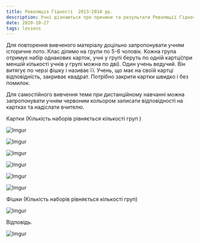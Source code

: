```yaml
---
title: Революція Гідності  2013-2014 рр.
description: Учні дізнаються про причини та результати Революції Гідності
date: 2020-10-27
tags: lessons
---
```


Для повторення вивченого матеріалу доцільно запропонувати учням історичне лото. Клас ділимо на групи по 5-6 чоловік. Кожна група отримує  набір однакових карток, учні у групі беруть по одній картці(при меншій кількості учнів у групі можна по дві). Один учень ведучий. Він витягує по черзі фішку і називає її. Учень, що має на своїй картці відповідність, закриває квадрат. Потрібно закрити картки швидко і без помилок. 

Для самостійного вивчення теми при дистанційному навчанні можна запропонувати учням червоним кольором записати відповідності на картках та надіслати вчителю.

Картки (Кількість наборів рівняється кількості груп )

![Imgur](https://i.imgur.com/iFAGPAn.png)

![Imgur](https://i.imgur.com/XVcBLw2.png)

![Imgur](https://i.imgur.com/s0RxYqf.png)

![Imgur](https://i.imgur.com/tWXbOyF.png)

![Imgur](https://i.imgur.com/GSsJ08Y.png)

![Imgur](https://i.imgur.com/2QzlnUH.png)

Фішки (Кількість наборів рівняється кількості груп)

![Imgur](https://i.imgur.com/t1HStrq.png)

Відповідь.

![Imgur](https://i.imgur.com/FTNVBJo.png)